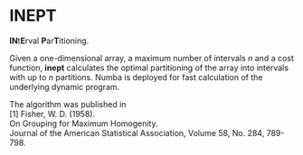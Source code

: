 # INEPT
**IN**t**E**rval **P**ar**T**itioning.

Given a one-dimensional array, a maximum number of intervals *n* and a cost function,
**inept** calculates the optimal partitioning of the array into intervals with up to *n* partitions.
Numba is deployed for fast calculation of the underlying dynamic program.

The algorithm was published in\
<a id="1">[1]</a> 
Fisher, W. D. (1958). \
On Grouping for Maximum Homogenity.\
Journal of the American Statistical Association, Volume 58, No. 284, 789-798.
